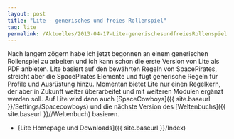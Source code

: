```yaml
---
layout: post
title: "Lite - generisches und freies Rollenspiel"
tag: lite
permalink: /Aktuelles/2013-04-17-Lite-generischesundfreiesRollenspiel
---
```


Nach langem zögern habe ich jetzt begonnen an einem generischen Rollenspiel zu arbeiten und ich kann schon die erste Version von Lite als PDF anbieten. Lite basiert auf den bewährten Regeln von SpacePirates, streicht aber die SpacePirates Elemente und fügt generische Regeln für Profile und Ausrüstung hinzu. Momentan bietet Lite nur einen Regelkern, der aber in Zukunft weiter überarbeitet und mit weiteren Modulen ergänzt werden soll. Auf Lite wird dann auch [SpaceCowboys]({{ site.baseurl }}/Settings/Spacecowboys) und die nächste Version des [Weltenbuchs]({{ site.baseurl }}//Weltenbuch) basieren.

- [Lite Homepage und Downloads]({{ site.baseurl }}/Index)


